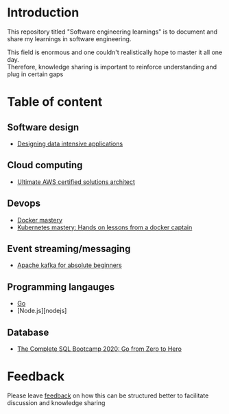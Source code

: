 # Introduction

This repository titled "Software engineering learnings" is to document and share my learnings in software engineering.

This field is enormous and one couldn't realistically hope to master it all one day.  
Therefore, knowledge sharing is important to reinforce understanding and plug in certain gaps

# Table of content

## Software design

- [Designing data intensive applications](designing-data-intensive-applications)

## Cloud computing

- [Ultimate AWS certified solutions architect](ultimate-aws-certified-solutions-architect)

## Devops

- [Docker mastery](docker-mastery)
- [Kubernetes mastery: Hands on lessons from a docker captain](kubernetes-mastery)

## Event streaming/messaging

- [Apache kafka for absolute beginners](apache-kafka-for-absolute-beginners)

## Programming langauges

- [Go](go)
- [Node.js][nodejs]

## Database

- [The Complete SQL Bootcamp 2020: Go from Zero to Hero](the-complete-sql-bootcamp)

# Feedback

Please leave [feedback](https://github.com/hanchiang/software-engineering-learnings/issues) on how this can be structured better to facilitate discussion and knowledge sharing

